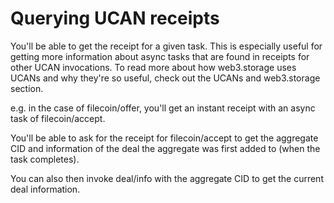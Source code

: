 # Querying UCAN receipts

You'll be able to get the receipt for a given task. This is especially useful for getting more information about async tasks that are found in receipts for other UCAN invocations. To read more about how web3.storage uses UCANs and why they're so useful, check out the UCANs and web3.storage section.

e.g. in the case of filecoin/offer, you'll get an instant receipt with an async task of filecoin/accept.

You'll be able to ask for the receipt for filecoin/accept to get the aggregate CID and information of the deal the aggregate was first added to (when the task completes).

You can also then invoke deal/info with the aggregate CID to get the current deal information.
